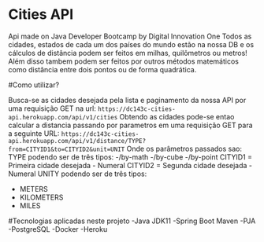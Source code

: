 # Cities API
Api made on Java Developer Bootcamp by Digital Innovation One
Todos as cidades, estados de cada um dos países do mundo estão na nossa DB e os cálculos de distância podem ser feitos em milhas, quilômetros ou metros!
Além disso tambem podem ser feitos por outros métodos matemáticos como distância entre dois pontos ou de forma quadrática.

#Como utilizar?

Busca-se as cidades desejada pela lista e paginamento da nossa API por uma requisição GET na url:
```https://dc143c-cities-api.herokuapp.com/api/v1/cities```
Obtendo as cidades pode-se entao calcular a distancia passando por parametros em uma requisição GET para a seguinte URL:
```https://dc143c-cities-api.herokuapp.com/api/v1/distance/TYPE?from=CITYID1&to=CITYID2&unit=UNIT```
Onde os parâmetros passados sao:
TYPE podendo ser de três tipos:
-/by-math
-/by-cube
-/by-point
CITYID1 = Primeira cidade desejada - Numeral
CITYID2 = Segunda cidade desejada - Numeral
UNITY podendo ser de três tipos:
- METERS
- KILOMETERS
- MILES

#Tecnologias aplicadas neste projeto
-Java JDK11
-Spring Boot Maven
-PJA
-PostgreSQL
-Docker
-Heroku
